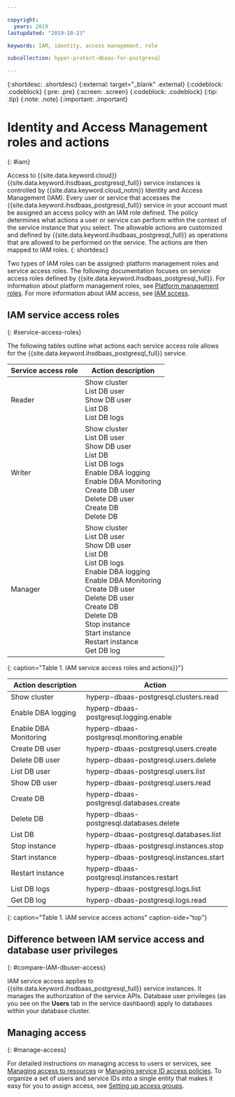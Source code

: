 ```yaml
---

copyright:
  years: 2019
lastupdated: "2019-10-23"

keywords: IAM, identity, access management, role

subcollection: hyper-protect-dbaas-for-postgresql

---
```


{:shortdesc: .shortdesc}
{:external: target="_blank" .external}
{:codeblock: .codeblock}
{:pre: .pre}
{:screen: .screen}
{:codeblock: .codeblock}
{:tip: .tip}
{:note: .note}
{:important: .important}

# Identity and Access Management roles and actions
{: #iam}

Access to {{site.data.keyword.cloud}} {{site.data.keyword.ihsdbaas_postgresql_full}} service instances is controlled by {{site.data.keyword.cloud_notm}} Identity and Access Management (IAM). Every user or service that accesses the {{site.data.keyword.ihsdbaas_postgresql_full}} service in your account must be assigned an access policy with an IAM role defined. The policy determines what actions a user or service can perform within the context of the service instance that you select. The allowable actions are customized and defined by {{site.data.keyword.ihsdbaas_postgresql_full}} as operations that are allowed to be performed on the service. The actions are then mapped to IAM roles.
{: shortdesc}

Two types of IAM roles can be assigned: platform management roles and service access roles. The following documentation focuses on service access roles defined by {{site.data.keyword.ihsdbaas_postgresql_full}}. For information about platform management roles, see [Platform management roles](/docs/iam?topic=iam-userroles#platformroles). For more information about IAM access, see [IAM sccess](/docs/iam?topic=iam-userroles).

## IAM service access roles
{: #service-access-roles}

The following tables outline what actions each service access role allows for the {{site.data.keyword.ihsdbaas_postgresql_full}} service.

| Service access role | Action description |
| --- |--- |
| Reader | Show cluster<br>List DB user<br>Show DB user<br>List DB<br>List DB logs |
| Writer | Show cluster<br>List DB user<br>Show DB user<br>List DB<br>List DB logs<br>Enable DBA logging<br>Enable DBA Monitoring<br>Create DB user<br>Delete DB user<br>Create DB<br>Delete DB<br> |
| Manager | Show cluster<br>List DB user<br>Show DB user<br>List DB<br>List DB logs<br>Enable DBA logging<br>Enable DBA Monitoring<br>Create DB user<br>Delete DB user<br>Create DB<br>Delete DB<br>Stop instance<br>Start instance<br>Restart instance<br>Get DB log |
{: caption="Table 1. IAM service access roles and actions}}"}

| Action description | Action |
| --- | --- |
| Show cluster | hyperp-dbaas-postgresql.clusters.read |
| Enable DBA logging | hyperp-dbaas-postgresql.logging.enable |
| Enable DBA Monitoring| hyperp-dbaas-postgresql.monitoring.enable |
| Create DB user | hyperp-dbaas-postgresql.users.create |
| Delete DB user | hyperp-dbaas-postgresql.users.delete |
| List DB user | hyperp-dbaas-postgresql.users.list |
| Show DB user | hyperp-dbaas-postgresql.users.read |
| Create DB | hyperp-dbaas-postgresql.databases.create |
| Delete DB | hyperp-dbaas-postgresql.databases.delete |
| List DB | hyperp-dbaas-postgresql.databases.list |
| Stop instance | hyperp-dbaas-postgresql.instances.stop |
| Start instance | hyperp-dbaas-postgresql.instances.start |
| Restart instance | hyperp-dbaas-postgresql.instances.restart |
| List DB logs | hyperp-dbaas-postgresql.logs.list |
| Get DB log | hyperp-dbaas-postgresql.logs.read |
{: caption="Table 1. IAM service access actions" caption-side="top"}

## Difference between IAM service access and database user privileges
{: #compare-IAM-dbuser-access}

IAM service access applies to {{site.data.keyword.ihsdbaas_postgresql_full}} service instances. It manages the authorization of the service APIs. Database user privileges (as you see on the **Users** tab in the service dashbaord) apply to databases within your database cluster.

## Managing access
{: #manage-access}

For detailed instructions on managing access to users or services, see [Managing access to resources](/docs/iam?topic=iam-iammanidaccser) or [Managing service ID access policies](/docs/iam?topic=iam-serviceidpolicy). To organize a set of users and service IDs into a single entity that makes it easy for you to assign access, see [Setting up access groups](/docs/iam?topic=iam-groups#create_ag).
